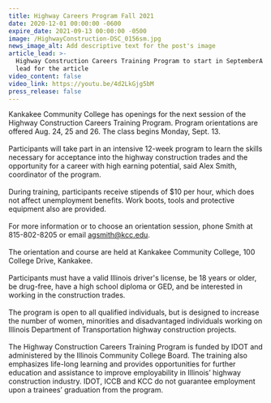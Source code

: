 ```yaml
---
title: Highway Careers Program Fall 2021
date: 2020-12-01 00:00:00 -0600
expire_date: 2021-09-13 00:00:00 -0500
image: /HighwayConstruction-DSC_0156sm.jpg
news_image_alt: Add descriptive text for the post's image
article_lead: >-
  Highway Construction Careers Training Program to start in SeptemberA short
  lead for the article
video_content: false
video_link: https://youtu.be/4d2LkGjg5bM
press_release: false
---
```

Kankakee Community College has openings for the next session of the Highway Construction Careers Training Program. Program orientations are offered Aug. 24, 25 and 26. The class begins Monday, Sept. 13.<br><br>Participants will take part in an intensive 12-week program to learn the skills necessary for acceptance into the highway construction trades and the opportunity for a career with high earning potential, said Alex Smith, coordinator of the program.&nbsp;<br><br>During training, participants receive stipends of $10 per hour, which does not affect unemployment benefits. Work boots, tools and protective equipment also are provided.<br><br>For more information or to choose an orientation session, phone Smith at 815-802-8205 or email [agsmith@kcc.edu](mailto:agsmith@kcc.edu).<br><br>The orientation and course are held at Kankakee Community College, 100 College Drive, Kankakee.<br><br>Participants must have a valid Illinois driver's license, be 18 years or older, be drug-free, have a high school diploma or GED, and be interested in working in the construction trades.<br><br>The program is open to all qualified individuals, but is designed to increase the number of women, minorities and disadvantaged individuals working on Illinois Department of Transportation highway construction projects.<br><br>The Highway Construction Careers Training Program is funded by IDOT and administered by the Illinois Community College Board. The training also emphasizes life-long learning and provides opportunities for further education and assistance to improve employability in Illinois’ highway construction industry. IDOT, ICCB and KCC do not guarantee employment upon a trainees’ graduation from the program.

&nbsp;
